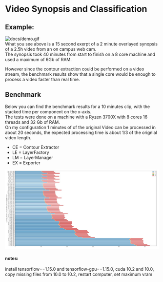 
# Video Synopsis and Classification

## Example:
![docs/demo.gif](./docs/demo.gif)  
What you see above is a 15 second exerpt of a 2 minute overlayed synopsis of a 2.5h video from an on campus web cam.  
The synopsis took 40 minutes from start to finish on a 8 core machine and used a maximum of 6Gb of RAM.

However since the contour extraction could be performed on a video stream, the benchmark results show that a single core would be enough to process a video faster than real time.

## Benchmark
Below you can find the benchmark results for a 10 minutes clip, with the stacked time per component on the x-axis.  
The tests were done on a machine with a Ryzen 3700X with 8 cores 16 threads and 32 Gb of RAM.  
On my configuration 1 minutes of of the original Video can be processed in about 20 seconds, the expected processing time is about 1/3 of the orignial video length. 

- CE = Contour Extractor  
- LE = LayerFactory  
- LM = LayerManager  
- EX = Exporter  

![docs/demo.gif](./docs/bm.jpg)  



#### notes:

install tensorflow==1.15.0 and tensorflow-gpu==1.15.0, cuda 10.2 and 10.0, copy missing files from 10.0 to 10.2, restart computer, set maximum vram
